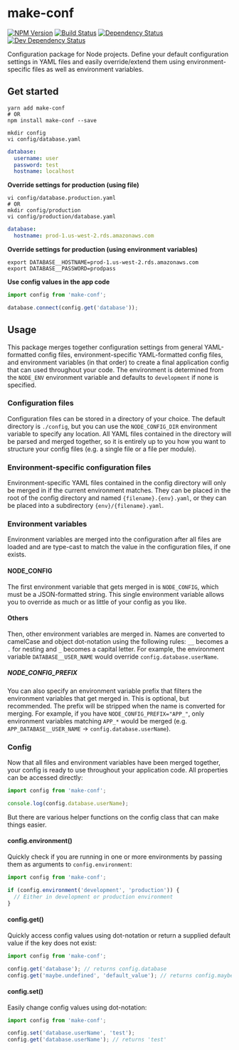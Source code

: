 # make-conf

[![NPM Version][npm-image]][npm-url] [![Build Status][build-image]][build-url] [![Dependency Status][depstat-image]][depstat-url] [![Dev Dependency Status][devdepstat-image]][devdepstat-url]

Configuration package for Node projects. Define your default configuration settings in YAML files and easily override/extend them using environment-specific files as well as environment variables.

## Get started

```shell
yarn add make-conf
# OR
npm install make-conf --save

mkdir config
vi config/database.yaml
```

```yaml
database:
  username: user
  password: test
  hostname: localhost
```

**Override settings for production (using file)**

```shell
vi config/database.production.yaml
# OR
mkdir config/production
vi config/production/database.yaml
```

```yaml
database:
  hostname: prod-1.us-west-2.rds.amazonaws.com
```

**Override settings for production (using environment variables)**

```shell
export DATABASE__HOSTNAME=prod-1.us-west-2.rds.amazonaws.com
export DATABASE__PASSWORD=prodpass
```

**Use config values in the app code**

```javascript
import config from 'make-conf';

database.connect(config.get('database'));
```

## Usage

This package merges together configuration settings from general YAML-formatted config files, environment-specific YAML-formatted config files, and environment variables (in that order) to create a final application config that can used throughout your code. The environment is determined from the `NODE_ENV` environment variable and defaults to `development` if none is specified.

### Configuration files

Configuration files can be stored in a directory of your choice. The default directory is `./config`, but you can use the `NODE_CONFIG_DIR` environment variable to specify any location. All YAML files contained in the directory will be parsed and merged together, so it is entirely up to you how you want to structure your config files (e.g. a single file or a file per module).

### Environment-specific configuration files

Environment-specific YAML files contained in the config directory will only be merged in if the current environment matches. They can be placed in the root of the config directory and named `{filename}.{env}.yaml`, or they can be placed into a subdirectory `{env}/{filename}.yaml`.

### Environment variables

Environment variables are merged into the configuration after all files are loaded and are type-cast to match the value in the configuration files, if one exists.

#### NODE_CONFIG

The first environment variable that gets merged in is `NODE_CONFIG`, which must be a JSON-formatted string. This single environment variable allows you to override as much or as little of your config as you like.

#### Others

Then, other environment variables are merged in. Names are converted to camelCase and object dot-notation using the following rules: `__` becomes a `.` for nesting and `_` becomes a capital letter. For example, the environment variable `DATABASE__USER_NAME` would override `config.database.userName`.

##### NODE_CONFIG_PREFIX

You can also specify an environment variable prefix that filters the environment variables that get merged in. This is optional, but recommended. The prefix will be stripped when the name is converted for merging. For example, if you have `NODE_CONFIG_PREFIX="APP_"`, only environment variables matching `APP_*` would be merged (e.g. `APP_DATABASE__USER_NAME` -> `config.database.userName`).

### Config

Now that all files and environment variables have been merged together, your config is ready to use throughout your application code. All properties can be accessed directly:

```javascript
import config from 'make-conf';

console.log(config.database.userName);
```

But there are various helper functions on the config class that can make things easier.

#### config.environment()

Quickly check if you are running in one or more environments by passing them as arguments to `config.environment`:

```javascript
import config from 'make-conf';

if (config.environment('development', 'production')) {
  // Either in development or production environment
}
```

#### config.get()

Quickly access config values using dot-notation or return a supplied default value if the key does not exist:

```javascript
import config from 'make-conf';

config.get('database'); // returns config.database
config.get('maybe.undefined', 'default_value'); // returns config.maybe.undefined or 'default_value' if undefined
```

#### config.set()

Easily change config values using dot-notation:

```javascript
import config from 'make-conf';

config.set('database.userName', 'test');
config.get('database.userName'); // returns 'test'
```

[build-url]: https://travis-ci.org/joshswan/make-conf
[build-image]: https://travis-ci.org/joshswan/make-conf.svg?branch=master
[depstat-url]: https://david-dm.org/joshswan/make-conf
[depstat-image]: https://david-dm.org/joshswan/make-conf.svg
[devdepstat-url]: https://david-dm.org/joshswan/make-conf#info=devDependencies
[devdepstat-image]: https://david-dm.org/joshswan/make-conf/dev-status.svg
[npm-url]: https://www.npmjs.com/package/make-conf
[npm-image]: https://badge.fury.io/js/make-conf.svg
